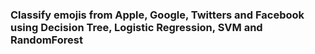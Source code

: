 ### Classify emojis from Apple, Google, Twitters and Facebook using Decision Tree, Logistic Regression, SVM and RandomForest
